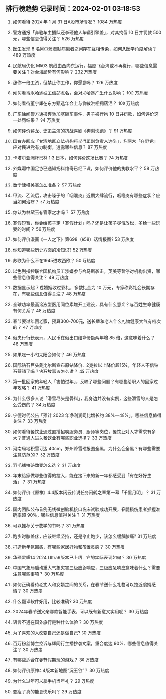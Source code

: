 
## 排行榜趋势 记录时间：2024-02-01 03:18:53
  
  1. 如何看待 2024 年 1 月 31 日A股市场情况？ 1084 万热度
    
  2. 警方通报「奔驰车主插队还拳砸他人车辆引擎盖」，对其拘留 10 日并罚款 500 元，哪些信息值得关注？ 526 万热度
    
  3. 医生发现 8 名阿尔茨海默病患者之间存在互相传染，如何从医学角度解读？ 489 万热度
    
  4. 民航局优化 M503 航线由西向东运行，福厦飞台湾或不再绕行，哪些信息需要关注？对台海局势有何影响？ 232 万热度
    
  5. 涨你一倍工资，但禁止你工作，你愿意吗？ 126 万热度
    
  6. 如何看待米哈游被工信部点名，会对米哈游产生什么影响？ 102 万热度
    
  7. 如何看待董宇辉在东方甄选年会上与俞敏洪相拥落泪？ 100 万热度
    
  8. 广东徐闻警方通报奔驰加塞砸车事件，男子被行拘 10 日并罚款，如何评价这一处罚结果？ 94 万热度
    
  9. 如何评价蒋龙、史策主演的抗战喜剧《狗剩快跑》？ 91 万热度
    
  10. 国台办回应「台湾地区立法机构将举行正副负责人选举」，称两大「在野党」应对民进党有力制衡，透露哪些信息？ 87 万热度
    
  11. 卡塔尔亚洲杯巴林 1:3 日本，如何评价这场比赛？ 74 万热度
    
  12. 外媒曝中国足协已通知扬科维奇已经下课，如何评价他的执教水平？ 58 万热度
    
  13. 数学建模美赛怎么准备？ 57 万热度
    
  14. 甲流、乙流后，攻击嗓子的「咽喉炎」近期大肆流行，咽喉炎有哪些症状？应当如何治疗？ 57 万热度
    
  15. 你认为林黛玉有管家之才吗？ 57 万热度
    
  16. 寒假短暂，你会给孩子定「寒假计划」吗？还是让孩子尽情放松，多给一些玩耍的时间？ 56 万热度
    
  17. 如何评价漫画《一人之下》第698（658）话情报图? 53 万热度
    
  18. 你知道哪些历史方面的冷知识? 52 万热度
    
  19. 苏联为什么不在1945进攻西欧？ 50 万热度
    
  20. 以色列指控联合国机构员工涉嫌参与哈马斯袭击，英美等暂停对机构出资，哪些信息值得关注？ 49 万热度
    
  21. 数据显示超 7 成婚姻收过彩礼，多数礼金为 10 万元，专家称彩礼会长期存在，有哪些信息值得关注？ 48 万热度
    
  22. 全球功率最高溶液型医用同位素堆开工建设，具有什么意义？与百姓生命健康有何关系？ 48 万热度
    
  23. 春节要过年回老家，预算300-700元，送长辈和老人什么礼物健康大气有档次的？ 47 万热度
    
  24. 俄央行行长表示，人民币在俄出口结算份额两年增 85 倍，这意味着什么？ 46 万热度
    
  25. 如果吃一小勺太阳会如何？ 46 万热度
    
  26. 国际钻石巨头戴比尔斯宣布原钻降价，2克拉以上降价超15%，年轻人不信钻石营销了吗？钻石故事该怎么讲？ 45 万热度
    
  27. 第一批回家的年轻人「害怕过年」，反映了哪些问题？有哪些给职人的回家过年攻略？ 41 万热度
    
  28. 为什么很多人说「滑雪尽头是骨科」，我身边并没有实例，这些滑雪的人是怎么受伤的？ 34 万热度
    
  29. 宁德时代公告「预计 2023 年净利润同比增长约 38%—48%」，哪些信息值得关注？ 33 万热度
    
  30. 如何看待餐饮业通过直播招聘服务员、厨师等岗位，餐饮业对人才需求有多大？普通人进入餐饮业有哪些职业选择？ 33 万热度
    
  31. 河南局地积雪可达 40cm，郑州降雪预报图全黑，为什么会全黑？有哪些需要注意防范的？ 32 万热度
    
  32. 羽毛球拍磅数要怎么选？ 31 万热度
    
  33. 年末给家做哪些值得的投入，能在接下来的新一年都感受到「有在好好生活」？ 31 万热度
    
  34. 如何评价《原神》4.4版本闲云传说任务闲鹤之章第一幕「千里月明」？ 31 万热度
    
  35. 国内团队公布首例无线微创脑机接口临床试验成功开展，脊髓损伤患者抓握准确率超 90%，哪些信息值得关注？ 31 万热度
    
  36. 可以推荐关于数学的书吗？ 31 万热度
    
  37. 跑步时膝盖疼，应该继续坚持，还是停止跑步，该怎么缓解膝痛? 31 万热度
    
  38. 打造新年氛围感，有哪些家居好物和布置灵感？ 30 万热度
    
  39. 华硕灵耀14 2024 Ultra9版本已上线，它的实际表现如何？ 30 万热度
    
  40. 中国气象局启动重大气象灾害三级应急响应，三级应急响应意味着什么？需要注意哪些事项？ 30 万热度
    
  41. 如何正确看待老丈人和女婿之间的关系，在春节送什么礼物可以拉近翁婿感情？ 30 万热度
    
  42. 什么翻译软件好用，比较准确? 30 万热度
    
  43. 2024年春节送父亲哪款智能手表，可以既有新意又实用呢？ 30 万热度
    
  44. 语言不通在国外旅行是种什么体验？ 30 万热度
    
  45. 为了喜欢的人改变自己还是做自己? 30 万热度
    
  46. 百万粉丝博主控诉与辉同行主播抄袭文案，重合度达 90%，哪些信息值得关注？ 30 万热度
    
  47. 有哪些适合在春节假期玩的游戏？ 30 万热度
    
  48. 如何评价原神4.4版本新地图“沉玉谷”？ 30 万热度
    
  49. 为什么过年可以拿手机当年礼？ 29 万热度
    
  50. 变瘦了真的能更快乐吗？ 29 万热度
    